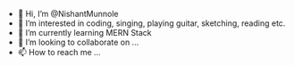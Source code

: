 - 👋 Hi, I’m @NishantMunnole
- 👀 I’m interested in coding, singing, playing guitar, sketching, reading etc.
- 🌱 I’m currently learning MERN Stack 
- 💞️ I’m looking to collaborate on ...
- 📫 How to reach me ...

<!---
NishantMunnole/NishantMunnole is a ✨ special ✨ repository because its `README.md` (this file) appears on your GitHub profile.
You can click the Preview link to take a look at your changes.
--->
